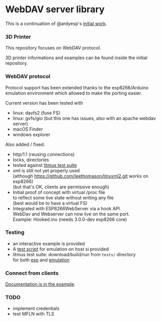 # WebDAV server library

This is a continuation of @ardyesp's [initial work](https://github.com/ardyesp/ESPWebDAV).

### 3D Printer

This repository focuses on WebDAV protocol.

3D printer informations and examples can be found inside the initial repository.

### WebDAV protocol

Protocol support has been extended thanks to the esp8266/Arduino emulation
environment which allowed to make the porting easier.

Current version has been tested with 
- linux: davfs2 (fuse FS)
- linux: gvfs/gio (but this one has issues, also with an apache webdav server)
- macOS Finder
- windows explorer

Also added / fixed:
- http/1.1 (reusing connections)
- locks, directories
- tested against [litmus test suite](http://www.webdav.org/neon/litmus)
- xml is still not yet properly used<br/>
  (although https://github.com/leethomason/tinyxml2.git works on esp8266)<br/>
  (but that's OK, clients are permissive enough)
- Initial proof of concept with virtual /proc file<br/>
  to reflect some live state without writing any file<br/>
  (best would be to have a virtual FS)
- Integrated with ESP8266WebServer via a hook API.<br/>
  WebDav and Webserver can now live on the same port.<br/>
  Example: Hooked.ino (needs 3.0.0-dev esp8266 core)

### Testing

- an interactive example is provided
- A [test script](tests/run) for emulation on host si provided
- litmus test suite: download/build/run from `tests/` directory<br/>
  for both [esp](tests/run-test-suite) and [emulation](tests/run-test-suite-emu)

### Connect from clients

[Documentation is in the example](examples/Simple/Simple.ino#L30-L50).

### TODO

- implement credentials
- test MFLN with TLS
